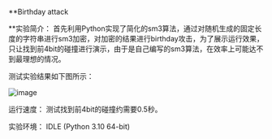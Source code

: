 **Birthday attack


**实验简介：
首先利用Python实现了简化的sm3算法，通过对随机生成的固定长度的字符串进行sm3加密，对加密的结果进行birthday攻击，为了展示运行效果，只让找到前4bit的碰撞进行演示，由于是自己编写的sm3算法，在效率上可能达不到最理想的情况。


测试实验结果如下图所示：

![image](https://github.com/yxh1120/project/blob/main/Project%201/1.png)

运行速度：
测试找到前4bit的碰撞约需要0.5秒。

实验环境：
IDLE (Python 3.10 64-bit)
